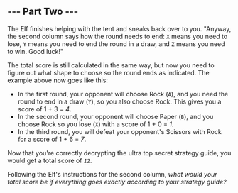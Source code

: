 ## --- Part Two ---

The Elf finishes helping with the tent and sneaks back over to you.
"Anyway, the second column says how the round needs to end: `X` means
you need to lose, `Y` means you need to end the round in a draw, and `Z`
means you need to win. Good luck!"

The total score is still calculated in the same way, but now you need to
figure out what shape to choose so the round ends as indicated. The
example above now goes like this:

- In the first round, your opponent will choose Rock (`A`), and you need
  the round to end in a draw (`Y`), so you also choose Rock. This gives
  you a score of 1 + 3 = *4*.
- In the second round, your opponent will choose Paper (`B`), and you
  choose Rock so you lose (`X`) with a score of 1 + 0 = *1*.
- In the third round, you will defeat your opponent's Scissors with Rock
  for a score of 1 + 6 = *7*.

Now that you're correctly decrypting the ultra top secret strategy
guide, you would get a total score of *`12`*.

Following the Elf's instructions for the second column, *what would your
total score be if everything goes exactly according to your strategy
guide?*
